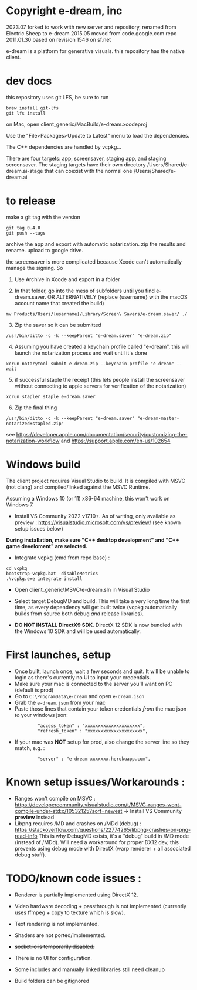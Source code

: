 Copyright e-dream, inc
======================

2023.07     forked to work with new server and repository, renamed from Electric Sheep to e-dream
2015.05     moved from code.google.com repo
2011.01.30  based on revision 1546 on sf.net

e-dream is a platform for generative visuals.
this repository has the native client.

# dev docs

this repository uses git LFS, be sure to run

    brew install git-lfs
    git lfs install

on Mac, open client_generic/MacBuild/e-dream.xcodeproj

Use the "File>Packages>Update to Latest" menu to load the
dependencies.

The C++ dependencies are handled by vcpkg...

There are four targets: app, screensaver, staging app, and staging
screensaver. The staging targets have their own directory
/Users/Shared/e-dream.ai-stage that can coexist with the normal one
/Users/Shared/e-dream.ai

# to release

make a git tag with the version
```
git tag 0.4.0
git push --tags
```

archive the app and export with automatic notarization. zip the
results and rename. upload to google drive.

the screensaver is more complicated because Xcode can't automatically
manage the signing. So

1) Use Archive in Xcode and export in a folder

2) In that folder, go into the mess of subfolders until you find e-dream.saver. 
OR ALTERNATIVELY (replace {username} with the macOS account name that created the build)

```
mv Products/Users/{username}/Library/Screen\ Savers/e-dream.saver/ ./
```

3) Zip the saver so it can be submitted

```
/usr/bin/ditto -c -k --keepParent "e-dream.saver" "e-dream.zip"
```

4) Assuming  you have created a keychain profile called "e-dream", this will launch the notarization process and wait until it's done

```
xcrun notarytool submit e-dream.zip --keychain-profile "e-dream" --wait
```

5) if successful staple the receipt (this lets people install the screensaver without connecting to apple servers for verification of the notarization)

```
xcrun stapler staple e-dream.saver
```

6) Zip the final thing

```
/usr/bin/ditto -c -k --keepParent "e-dream.saver" "e-dream-master-notarized+stapled.zip"
```

see https://developer.apple.com/documentation/security/customizing-the-notarization-workflow
and https://support.apple.com/en-us/102654

Windows build
=============

The client project requires Visual Studio to build. It is compiled with MSVC (not clang) and compiled/linked against the MSVC Runtime. 

Assuming a Windows 10 (or 11) x86-64 machine, this won't work on Windows 7.

- Install VS Community 2022 v17.10+. As of writing, only available as preview : https://visualstudio.microsoft.com/vs/preview/ (see known setup issues below)

**During installation, make sure "C++ desktop development" and "C++ game develoment" are selected.**

- Integrate vcpkg (cmd from repo base) :

```
cd vcpkg
bootstrap-vcpkg.bat -disableMetrics
.\vcpkg.exe integrate install
``` 

- Open client_generic\MSVC\e-dream.sln in Visual Studio
- Select target DebugMD and build. This will take a *very* long time the first time, as every dependency will get built twice (vcpkg automatically builds from source both debug *and* release libraries).

- **DO NOT INSTALL DirectX9 SDK**. DirectX 12 SDK is now bundled with the Windows 10 SDK and will be used automatically.

First launches, setup
===

- Once built, launch once, wait a few seconds and quit. It will be unable  to login as there's currently no UI to input your credentials.
- Make sure your mac is connected to the server you'll want on PC (default is prod)
- Go to `C:\ProgramData\e-dream` and open `e-dream.json`
- Grab the `e-dream.json` from your mac
- Paste those lines that contain your token credentials *from* the mac json *to* your windows json: 

```
            "access_token" : "xxxxxxxxxxxxxxxxxxxxx",
            "refresh_token" : "xxxxxxxxxxxxxxxxxxxxx",
```
- If your mac was **NOT** setup for prod, also change the server line so they match, e.g. : 

```
            "server" : "e-dream-xxxxxxx.herokuapp.com",
```  

Known setup issues/Workarounds : 
===

- Ranges won't compile on MSVC : https://developercommunity.visualstudio.com/t/MSVC-ranges-wont-compile-under-std:c/10532125?sort=newest
-> Install VS Community **preview** instead
- Libpng requires /MD and crashes on /MDd (debug) : https://stackoverflow.com/questions/22774265/libpng-crashes-on-png-read-info
This is why DebugMD exists, it's a "debug" build in /MD mode (instead of /MDd). Will need a workaround for proper DX12 dev, this prevents using debug mode with DirectX (warp renderer + all associated debug stuff).

TODO/known code issues : 
===

- Renderer is partially implemented using DirectX 12.
- Video hardware decoding + passthrough is not implemented (currently uses ffmpeg + copy to texture which is slow).
- Text rendering is not implemented. 
- Shaders are not ported/implemented.
- ~~socket.io is temporarily disabled.~~
- There is no UI for configuration.

- Some includes and manually linked libraries still need cleanup

- Build folders can be gitignored